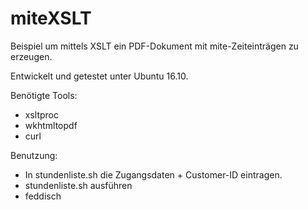 # miteXSLT
Beispiel um mittels XSLT ein PDF-Dokument mit mite-Zeiteinträgen zu erzeugen.

Entwickelt und getestet unter Ubuntu 16.10.

Benötigte Tools:
- xsltproc
- wkhtmltopdf
- curl

Benutzung:
- In stundenliste.sh die Zugangsdaten + Customer-ID eintragen.
- stundenliste.sh ausführen
- feddisch
